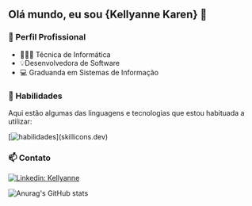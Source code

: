 ## Olá mundo, eu sou {Kellyanne Karen} 👋


### 💼 Perfil Profissional

- 👩🏻‍💻 Técnica de Informática
- 💡Desenvolvedora de Software
- 💻 Graduanda em Sistemas de Informação

### 🚀 Habilidades

Aqui estão algumas das linguagens e tecnologias que estou habituada a utilizar: 

[![habilidades](https://skillicons.dev/icons?i=java,php,python,mysql,idea,spring,html,css,)](skillicons.dev)

### 📫 Contato 

[![Linkedin: Kellyanne](https://img.shields.io/badge/-kellyannekaren-blue?style=flat-square&logo=Linkedin&logoColor=white&link=https://www.linkedin.com/in//)](https://www.linkedin.com/in/kellyanne-karen-39158b29b/)

![Anurag's GitHub stats](https://github-readme-stats.vercel.app/api?username=eukellyanne&show_icons=true&theme=radical)
